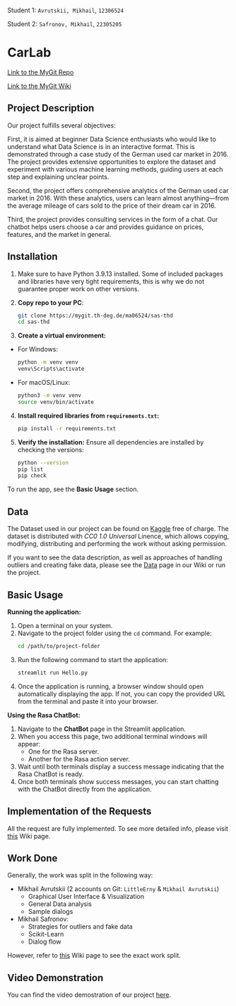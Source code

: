 Student 1: `Avrutskii, Mikhail`, `12306524`

Student 2: `Safronov, Mikhail`, `22305205`

# CarLab

[Link to the MyGit Repo](https://mygit.th-deg.de/ma06524/sas-thd)

[Link to the MyGit Wiki](https://mygit.th-deg.de/ma06524/sas-thd/-/wikis/home)

## Project Description
Our project fulfills several objectives:

First, it is aimed at beginner Data Science enthusiasts who would like to understand what Data Science is in an interactive format. This is demonstrated through a case study of the German used car market in 2016. The project provides extensive opportunities to explore the dataset and experiment with various machine learning methods, guiding users at each step and explaining unclear points.

Second, the project offers comprehensive analytics of the German used car market in 2016. With these analytics, users can learn almost anything—from the average mileage of cars sold to the price of their dream car in 2016.

Third, the project provides consulting services in the form of a chat. Our chatbot helps users choose a car and provides guidance on prices, features, and the market in general.

## Installation
1. Make sure to have Python 3.9.13 installed. Some of included packages and libraries have very tight requirements, this is why we do not guarantee proper work on other versions.

2. **Copy repo to your PC**:

   ```bash
   git clone https://mygit.th-deg.de/ma06524/sas-thd
   cd sas-thd
   ```

 3. **Create a virtual environment:**
   - For Windows:
     ```bash
     python -m venv venv
     venv\Scripts\activate
     ```
   - For macOS/Linux:
     ```bash
     python3 -m venv venv
     source venv/bin/activate
     ```

4. **Install required libraries from `requirements.txt`:**
   ```bash
   pip install -r requirements.txt
   ```

5. **Verify the installation:**
   Ensure all dependencies are installed by checking the versions:
   ```bash
   python --version
   pip list
   pip check
   ```

To run the app, see the **Basic Usage** section.

## Data
The Dataset used in our project can be found on [Kaggle](https://www.kaggle.com/datasets/shaunoilund/auto-sales-ebay-germany-random-50k-cleaned/) free of charge. The dataset is distributed with *CC0 1.0 Universal* Linence, which allows copying, modifying, distributing and performing the work without asking permission. 

If you want to see the data description, as well as approaches of handling outliers and creating fake data, please see the [Data](https://mygit.th-deg.de/ma06524/sas-thd/-/wikis/Data) page in our Wiki or run the project.


## Basic Usage

**Running the application:**

1. Open a terminal on your system.
2. Navigate to the project folder using the `cd` command. For example:
   ```bash
   cd /path/to/project-folder
   ```
3. Run the following command to start the application:
   ```bash
   streamlit run Hello.py
   ```
4. Once the application is running, a browser window should open automatically displaying the app. If not, you can copy the provided URL from the terminal and paste it into your browser.

**Using the Rasa ChatBot:**

1. Navigate to the **ChatBot** page in the Streamlit application.
2. When you access this page, two additional terminal windows will appear:
   - One for the Rasa server.
   - Another for the Rasa action server.
3. Wait until both terminals display a success message indicating that the Rasa ChatBot is ready.
4. Once both terminals show success messages, you can start chatting with the ChatBot directly from the application.

## Implementation of the Requests

All the request are fully implemented. To see more detailed info, please visit [this](https://mygit.th-deg.de/ma06524/sas-thd/-/wikis/Implementation-of-Requests) Wiki page.

## Work Done
Generally, the work was split in the following way:
- Mikhail Avrutskii (2 accounts on Git: `LittleErny` & `Mikhail Avrutskii`)
    - Graphical User Interface & Visualization
    - General Data analysis
    - Sample dialogs
- Mikhail Safronov:
    - Strategies for outliers and fake data
    - Scikit-Learn
    - Dialog flow

However, refer to [this](https://mygit.th-deg.de/ma06524/sas-thd/-/wikis/Implementation-of-Requests) Wiki page to see the exact work split.

## Video Demonstration

You can find the video demostration of our project [here](https://mygit.th-deg.de/ma06524/sas-thd/-/tree/main/Video%20Demonstration).
